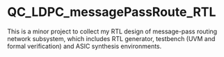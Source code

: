 # QC_LDPC_messagePassRoute_RTL
This is a minor project to collect my RTL design of message-pass routing network subsystem, which includes RTL generator, testbench (UVM and formal verification) and ASIC synthesis environments.
